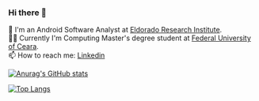 ### Hi there 👋
:office: I'm an Android Software Analyst at [Eldorado Research Institute](https://www.eldorado.org.br/).   
:man_student: Currently I'm Computing Master's degree student at [Federal University of Ceara](https://www.quixada.ufc.br/).   
📫 How to reach me: [Linkedin](https://www.linkedin.com/in/gabriel-jorge-92168b52/) 
  
  
<!--
**gabrieltavares0123/gabrieltavares0123** is a ✨ _special_ ✨ repository because its `README.md` (this file) appears on your GitHub profile.

Here are some ideas to get you started:

- 🔭 I’m currently working on ...
- 🌱 I’m currently learning ...
- 👯 I’m looking to collaborate on ...
- 🤔 I’m looking for help with ...
- 💬 Ask me about ...
- 📫 How to reach me: ...
- 😄 Pronouns: ...
- ⚡ Fun fact: ...
-->
[![Anurag's GitHub stats](https://github-readme-stats.vercel.app/api?username=gabrieltavares0123&show_icons=true&theme=dracula)](https://github.com/anuraghazra/github-readme-stats)  

[![Top Langs](https://github-readme-stats.vercel.app/api/top-langs/?username=gabrieltavares0123&layout=compact&hide=shaderlab,hlsl,javascript,css,html)](https://github.com/anuraghazra/github-readme-stats)
